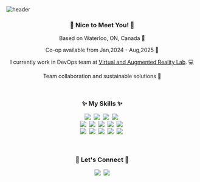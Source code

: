 <!--
**Ko-dany/Ko-dany** is a ✨ _special_ ✨ repository because its `README.md` (this file) appears on your GitHub profile.

Here are some ideas to get you started:

- 🔭 I’m currently working on ...
- 🌱 I’m currently learning ...
- 👯 I’m looking to collaborate on ...
- 🤔 I’m looking for help with ...
- 💬 Ask me about ...
- 📫 How to reach me: ...
- 😄 Pronouns: ...
- ⚡ Fun fact: ...
-->

![header](https://capsule-render.vercel.app/api?type=venom&color=auto&height=250&section=header&text=Hi,%20I'm%20Dany!&fontSize=90)
<h3 align="center">👋 Nice to Meet You! 👋</h3>
<div align="center">
  <p>Based on Waterloo, ON, Canada 🍂</p>
  <p>Co-op available from Jan,2024 - Aug,2025 🌱</p>
  <p>I currently work in DevOps team at <a href="https://www.linkedin.com/company/varlab-virtual-and-augmented-reality-lab/posts/?feedView=all" tartget="_blank" rel="noopener noreferrer">Virtual and Augmented Reality Lab</a>. 💻</p>
  <p>Team collaboration and sustainable solutions 💓</p>
</div>
<br>
<h3 align="center">✨ My Skills ✨</h3>
<p align="center">
  <!-- Languages -->
  <img src="https://img.shields.io/badge/Javascript-F7DF1E?style=flat-square&logo=javascript&logoColor=white"/></a>&nbsp 
  <img src="https://img.shields.io/badge/Typescript-3178C6?style=flat-square&logo=typescript&logoColor=white"/></a>&nbsp 
  <img src="https://img.shields.io/badge/C%23-006600?style=flat-square&logo=C%23&logoColor=white"/></a>&nbsp 
<!--   <img src="https://img.shields.io/badge/Java-007396?style=flat-square&logo=Java&logoColor=white"/></a>&nbsp -->
  <img src="https://img.shields.io/badge/Python-004088?style=flat-square&logo=Python&logoColor=white"/></a>&nbsp 

  <!-- Framework & Library -->
  <br>
  <img src="https://img.shields.io/badge/ASP.NET-A9225C?style=flat-square&logo=dotnet&logoColor=white"/></a>&nbsp 
  <img src="https://img.shields.io/badge/React.js-61DAFB?style=flat-square&logo=React&logoColor=black"/></a>&nbsp 
  <img src="https://img.shields.io/badge/Flask-000000?style=flat-square&logo=flask&logoColor=white"/></a>&nbsp 
  <img src="https://img.shields.io/badge/Bootstrap-7952B3?style=flat-square&logo=bootstrap&logoColor=white"/></a>&nbsp
  <img src="https://img.shields.io/badge/Node.js-339933?style=flat-square&logo=Node.js&logoColor=white"/></a>&nbsp

  <!-- Others -->
  <br>
  <img src="https://img.shields.io/badge/Mysql-feca57?style=flat-square&logo=MySql&logoColor=black"/></a>&nbsp 
  <img src="https://img.shields.io/badge/DevOps-CB2E6D?style=flat-square&logo=azuredevops&logoColor=white"/></a>&nbsp 
  <img src="https://img.shields.io/badge/Linux-E95420?style=flat-square&logo=linux&logoColor=white"/></a>&nbsp
  <img src="https://img.shields.io/badge/Jenkins-D24939?style=flat-square&logo=Jenkins&logoColor=white"/></a>&nbsp
  <img src="https://img.shields.io/badge/Bitbucket-0052CC?style=flat-square&logo=Bitbucket&logoColor=white"/></a>&nbsp
</p>
<br>
<h3 align="center">🐌 Let's Connect 🐌</h3>
<p align="center">
  <a target="_blank" rel="noopener noreferrer" href="https://www.linkedin.com/in/dahyun-dany-ko/"><img src="https://img.shields.io/badge/Linkedin-0A66C2?style=flat-square&logo=linkedin&logoColor=white&link=https://www.linkedin.com/in/dahyun-dany-ko/"/></a>&nbsp
  <!--<a href="https://www.instagram.com/hye_inisfree/"><img src="https://img.shields.io/badge/Instagram-E4405F?style=flat-square&logo=Instagram&logoColor=white&link=https://www.instagram.com/hye_inisfree/"/></a>&nbsp-->
  <a href="mailto:iamgo910@gmail.com"><img src="https://img.shields.io/badge/Gmail-d14836?style=flat-square&logo=Gmail&logoColor=white&link=iamgo910@gmail.com"/></a>
</p>
<br><br>
<!--
<div align="center">
  <a href="https://github.com/Ko-dany/github-readme-stats">
    <img height=200 src="https://github-readme-stats.vercel.app/api?username=Ko-dany" />
  </a>
</div>
-->







<!-- May/May not be used in the future -->
<!--![Anurag's GitHub stats](https://github-readme-stats.vercel.app/api?username=Ko-dany&show_icons=true&theme=transparent)-->

<!--![Top Langs](https://github-readme-stats.vercel.app/api/top-langs/?username=Ko-dany&layout=compact)-->


<!--
- 🎓 I'm currently in 2nd year of Computer Programming & Analysis at Conestoga College.
- 💻 I'm learning **C#**, **JavaScript**,**Python** and **Java**.
- 📓 I use **ASP.NET Core**, **React.js**, **Flask** and **MySQL**.
- ✨ I'm looking for a co-op opportunity **starting from May 2024, with 4-16 months** of flexibility.
- 😆 I enjoy rock climbing and watching tv shows.

### **Contact Information:**
-->


<!--📫 <a href="https://ko-dany.github.io/" target="_blank" rel="noopener noreferrer">My Website</a>
<br>
🔗 <a href="https://www.linkedin.com/in/dahyun-dany-ko/" target="_blank" rel="noopener noreferrer">LinkedIn</a>
<br>
📧 <a href="mailto:iamgo910@gmail.com">iamgo910@gmail.com</a>

### **Languages and Tools:**

<html>
  <div>
    <img
      src="./logo/csharp_logo.png"
      width="50"
    />
    <img
      src="./logo/javascript_logo.png"
      width="50"
    />
    <img
      src="./logo/java_logo.png"
      width="50"
    />
    <img
      src="./logo/python_logo.png"
      width="50"
    />
    <img
      src="./logo/dotnet_logo.png"
      width="50"
    />
    <img
      src="./logo/react_logo.png"
      width="50"
    />
    <img
      src="./logo/flask_logo.png"
      width="50"
    />
            <img
      src="./logo/mysql_logo.png"
      width="50"
    />
    <img
      src="./logo/github_logo.png"
      width="50"
    />
  </div>
</html>
-->

